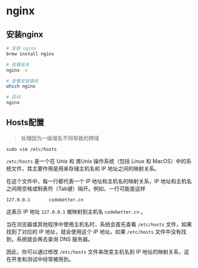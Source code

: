 # nginx

## 安装nginx

```bash
# 安装 nginx
brew install nginx

# 查看版本
nginx -v

# 查看安装路径
which nginx

# 启动
nginx
```



## Hosts配置

> 处理因为一级域名不同导致的跨域

```shell
sudo vim /etc/hosts
```

`/etc/hosts` 是一个在 Unix 和 类Unix 操作系统（包括 Linux 和 MacOS）中的系统文件，其主要作用是用来存储主机名和 IP 地址之间的映射关系。

在这个文件中，每一行都代表一个 IP 地址和主机名的映射关系，IP 地址和主机名之间用空格或制表符（Tab键）隔开。例如，一行可能是这样

```
127.0.0.1       codebetter.cn
```

这表示 IP 地址 `127.0.0.1` 被映射到主机名 `codebetter.cn` 。

当在浏览器或其他程序中使用主机名时，系统会首先查看 `/etc/hosts` 文件，如果找到了对应的 IP 地址，就会使用这个 IP 地址。如果 `/etc/hosts` 文件中没有找到，系统就会再去查询 DNS 服务器。

因此，你可以通过修改 `/etc/hosts` 文件来改变主机名到 IP 地址的映射关系，这在开发和测试中经常被用到。

